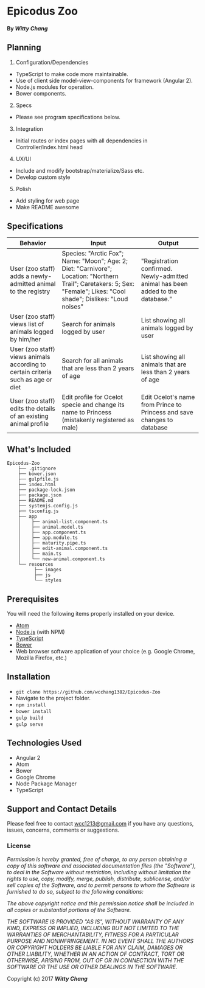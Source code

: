 # Epicodus Zoo

#### By _**Witty Chang**_

## Planning

1. Configuration/Dependencies
  * TypeScript to make code more maintainable.
  * Use of client side model-view-components for framework (Angular 2).
  * Node.js modules for operation.
  * Bower components.

2. Specs
  * Please see program specifications below.

3. Integration
  * Initial routes or index pages with all dependencies in Controller/index.html head

4. UX/UI
  * Include and modify bootstrap/materialize/Sass etc.
  * Develop custom style

5. Polish
  * Add styling for web page
  * Make README awesome

## Specifications
|Behavior|Input|Output|
|---|---|---|
|User (zoo staff) adds a newly-admitted animal to the registry|Species: "Arctic Fox"; Name: "Moon"; Age: 2; Diet: "Carnivore"; Location: "Northern Trail"; Caretakers: 5; Sex: "Female"; Likes: "Cool shade"; Dislikes: "Loud noises"| "Registration confirmed. Newly-admitted animal has been added to the database."|
|User (zoo staff) views list of animals logged by him/her|Search for animals logged by user|List showing all animals logged by user|
|User (zoo staff) views animals according to certain criteria such as age or diet|Search for all animals that are less than 2 years of age|List showing all animals that are less than 2 years of age|
|User (zoo staff) edits the details of an existing animal profile|Edit profile for Ocelot specie and change its name to Princess (mistakenly registered as male)|Edit Ocelot's name from Prince to Princess and save changes to database|

## What's Included

```
Epicodus-Zoo
    ├── .gitignore
    ├── bower.json
    ├── gulpfile.js
    ├── index.html
    ├── package-lock.json
    ├── package.json
    ├── README.md
    ├── systemjs.config.js
    ├── tsconfig.js
    ├── app
    │    ├── animal-list.component.ts
    │    ├── animal.model.ts
    │    ├── app.component.ts
    │    ├── app.module.ts
    │    ├── maturity.pipe.ts
    │    ├── edit-animal.component.ts
    │    ├── main.ts
    │    └── new-animal.component.ts
    └── resources
          ├── images
          ├── js
          └── styles
```

## Prerequisites

You will need the following items properly installed on your device.

* [Atom](https://atom.io/)
* [Node.js](https://nodejs.org/) (with NPM)
* [TypeScript](https://www.typescriptlang.org/)
* [Bower](https://bower.io/)
* Web browser software application of your choice (e.g. Google Chrome, Mozilla Firefox, etc.)

## Installation

* `git clone https://github.com/wcchang1382/Epicodus-Zoo`
* Navigate to the project folder.
* `npm install`
* `bower install`
* `gulp build`
* `gulp serve`

## Technologies Used

* Angular 2
* Atom
* Bower
* Google Chrome
* Node Package Manager
* TypeScript

## Support and Contact Details

Please feel free to contact wcc1213@gmail.com if you have any questions, issues, concerns, comments or suggestions.

### License

_Permission is hereby granted, free of charge, to any person obtaining a copy of this software and associated documentation files (the "Software"), to deal in the Software without restriction, including without limitation the rights to use, copy, modify, merge, publish, distribute, sublicense, and/or sell copies of the Software, and to permit persons to whom the Software is furnished to do so, subject to the following conditions:_

_The above copyright notice and this permission notice shall be included in all copies or substantial portions of the Software._

_THE SOFTWARE IS PROVIDED "AS IS", WITHOUT WARRANTY OF ANY KIND, EXPRESS OR IMPLIED, INCLUDING BUT NOT LIMITED TO THE WARRANTIES OF MERCHANTABILITY, FITNESS FOR A PARTICULAR PURPOSE AND NONINFRINGEMENT. IN NO EVENT SHALL THE AUTHORS OR COPYRIGHT HOLDERS BE LIABLE FOR ANY CLAIM, DAMAGES OR OTHER LIABILITY, WHETHER IN AN ACTION OF CONTRACT, TORT OR OTHERWISE, ARISING FROM, OUT OF OR IN CONNECTION WITH THE SOFTWARE OR THE USE OR OTHER DEALINGS IN THE SOFTWARE._

Copyright (c) 2017 **_Witty Chang_**
